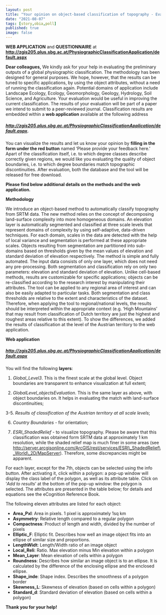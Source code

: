 ```yaml
---
layout: post
title: "Your opinion on object-based classification of topography - Evaluation still possible!"
date: "2021-08-07"
tags: [story,obia,poll]
published: true
image: false
---
```


**WEB APPLICATION** and **QUESTIONNAIRE** at **http://zgis205.plus.sbg.ac.at/PhysiographicClassificationApplication/default.aspx**

**Dear colleagues,** We kindly ask for your help in evaluating the preliminary outputs of a global physiographic classification. The methodology has been designed for general purposes. We hope, however, that the results can be tuned to specific applications, by using the object attributes, without a need of running the classification again. Potential domains of application include Landscape Ecology, Ecology, Geomorphology, Geology, Hydrology, Soil Science, and Agriculture. Your evaluation would be useful in improving the current classification. The results of your evaluation will be part of a paper we intend to submit to a peer-reviewed journal. Classification results are embedded within a **web application** available at the following address

##### **http://zgis205.plus.sbg.ac.at/PhysiographicClassificationApplication/default.aspx**.

You can visualize the results and let us know your opinion by **filling in the form under the red button** named ‘Please provide your feedback here.’ Apart of the classification itself, i.e. to which degree classes describe correctly given regions, we would like you evaluating the quality of object boundaries, i.e. to which degree boundaries match topographic discontinuities. After evaluation, both the database and the tool will be released for free download.

**Please find below additional details on the methods and the web application.**
 <!--more-->
**Methodology**

We introduce an object-based method to automatically classify topography from SRTM data. The new method relies on the concept of decomposing land-surface complexity into more homogeneous domains. An elevation layer is automatically segmented and classified at three scale levels that represent domains of complexity by using self-adaptive, data-driven techniques. For each domain, scales in the data are detected with the help of local variance and segmentation is performed at these appropriate scales. Objects resulting from segmentation are partitioned into sub-domains based on thresholds given by the mean values of elevation and standard deviation of elevation respectively. The method is simple and fully automated. The input data consists of only one layer, which does not need any pre-processing. Both segmentation and classification rely on only two parameters: elevation and standard deviation of elevation. Unlike cell-based methods, results are customizable for specific applications; objects can be re-classified according to the research interest by manipulating their attributes. The tool can be applied to any regional area of interest and can also be easily adapted to particular tasks. Both segmentation and class thresholds are relative to the extent and characteristics of the dataset. Therefore, when applying the tool to regional/national levels, the results should be interpreted within the appropriate context (e.g. ‘High Mountains’ that may result from classification of Dutch territory are just the highest and roughest areas relative to this extent). To show the differences, we added the results of classification at the level of the Austrian territory to the web application.

**Web application**

##### **http://zgis205.plus.sbg.ac.at/PhysiographicClassificationApplication/default.aspx**

You will find the following **layers**:

1. _Global\_Level3_. This is the finest scale at the global level. Object boundaries are transparent to enhance visualization at full extent;

2. _GlobalLevel\_objectsEvaluation_. This is the same layer as above, with object boundaries on. It helps in evaluating the match with land-surface discontinuities;

3-5. _Results of classification of the Austrian territory at all scale levels_;

6. _Country Boundaries_ - for orientation;

7. _ESRI\_ShadedRelief_ \- to visualize topography. Please be aware that this classification was obtained form SRTM data at approximately 1 km resolution, while the shaded relief map is much finer in some areas (see http://server.arcgisonline.com/ArcGIS/rest/services/ESRI\_ShadedRelief\_World\_2D/MapServer). Therefore, some discrepancies might be apparent.

For each layer, except for the 7th, objects can be selected using the info button. After activating it, click within a polygon: a pop-up window will display the class label of the polygon, as well as its attribute table. Click on ‘_Add to results_’ at the bottom of the pop-up window: the polygon is selected. The attributes are presented in the table below; for details and equations see the eCognition Reference Book.

The following eleven attributes are listed for each object:

- **Area\_Pxl**: Area in pixels. 1 pixel is approximately 1sq km
- **Asymmetry**: Relative length compared to a regular polygon
- **Compactness**: Product of length and width, divided by the number of pixels
- **Elliptic\_F**: Elliptic fit. Describes how well an image object fits into an ellipse of similar size and proportions.
- **LengthWidt**: Length/Width ratio of an image object
- **Local\_Reli**: Ratio. Max elevation minus Min elevation within a polygon
- **Mean\_Layer**: Mean elevation of cells within a polygon
- **Roundness**: Describes how similar an image object is to an ellipse. It is calculated by the difference of the enclosing ellipse and the enclosed ellipse.
- **Shape\_inde**: Shape index. Describes the smoothness of a polygon border
- **Skewness\_L**: Skewness of elevation (based on cells within a polygon)
- **Standard\_d**: Standard deviation of elevation (based on cells within a polygon)

**Thank you for your help!**
